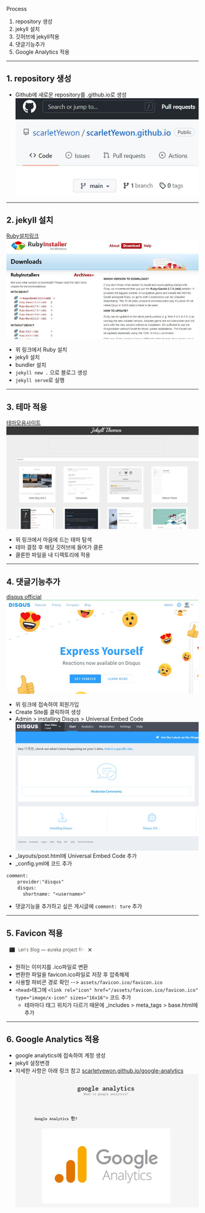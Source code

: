 Process
1. repository 생성
2. jekyll 설치
3. 깃허브에 jekyll적용
4. 댓글기능추가
5. Google Analytics 적용

---

## 1. repository 생성
* Github에 새로운 repository를 <username>.github.io로 생성
![create repo](img/git%20repo.JPG)

---

## 2. jekyll 설치
[Ruby설치링크](https://rubyinstaller.org/downloads/)
![install ruby](img/ruby.JPG)
* 위 링크에서 Ruby 설치
* jekyll 설치
* bundler 설치
* `jekyll new .` 으로 블로그 생성
* `jekyll serve`로 실행

---

## 3. 테마 적용
[테마모음사이트](http://jekyllthemes.org/)
![theme](img/theme.JPG)
* 위 링크에서 마음에 드는 테마 탐색
* 테마 결정 후 해당 깃허브에 들어가 클론
* 클론한 파일을 내 디렉토리에 적용

---

## 4. 댓글기능추가
[disqus official](https://disqus.com)
![disqus](img/disqus.JPG)
* 위 링크에 접속하여 회원가입
* Create Site를 클릭하여 생성
* Admin > installing Disqus > Universal Embed Code
![disqus](img/disqus2.JPG)
* _layouts/post.html에 Universal Embed Code 추가
* _config.yml에 코드 추가
```
comment:
    provider:"disqus"  
    disqus:  
      shortname: "<username>"
```

* 댓글기능을 추가하고 싶은 게시글에
`comment: ture` 추가

---

## 5. Favicon 적용
![favicon](img/favi.JPG)
* 원하는 이미지를 .ico파일로 변환
* 변환한 파일을 favicon.ico파일로 저장 후 압축해제
* 사용할 파비콘 경로 확인 --> `assets/favicon.ico/favicon.ico `
* `<head>`태그에 `<link rel="icon" href="/assets/favicon.ico/favicon.ico" type="image/x-icon" sizes="16x16">` 코드 추가
  * 테마마다 <head>태그 위치가 다르기 때문에  _includes > meta_tags > base.html에 추가

---

## 6. Google Analytics 적용
* google analytics에 접속하여 계정 생성
* jekyll 설정변경
* 자세한 사항은 아래 링크 참고
[scarletyewon.github.io/google-analytics](https://scarletyewon.github.io/productivity/2021/12/10/google-analytics.html)
![googleanalytics](img/ga.JPG)
